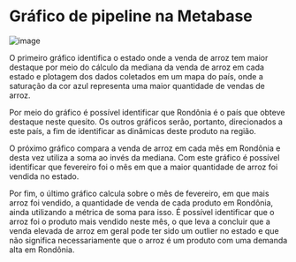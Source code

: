 # Gráfico de pipeline na Metabase

![image](https://github.com/lucasconti888/MetabaseLucas/assets/99270135/64cba32e-15ed-4d23-9ea5-adbb732202a8)

O primeiro gráfico identifica o estado onde a venda de arroz tem maior destaque por meio do cálculo da mediana da venda de arroz em cada estado e plotagem dos dados coletados em um mapa do país, onde a saturação da cor azul representa uma maior quantidade de vendas de arroz. 

Por meio do gráfico é possível identificar que Rondônia é o país que obteve destaque neste quesito. Os outros gráficos serão, portanto, direcionados a este país, a fim de identificar as dinâmicas deste produto na região. 

O próximo gráfico compara a venda de arroz em cada mês em Rondônia e desta vez utiliza a soma ao invés da mediana. Com este gráfico é possível identificar que fevereiro foi o mês em que a maior quantidade de arroz foi vendida no estado.

Por fim, o último gráfico calcula sobre o mês de fevereiro, em que mais arroz foi vendido, a quantidade de venda de cada produto em Rondônia, ainda utilizando a métrica de soma para isso. É possível identificar que o arroz foi o produto mais vendido neste mês, o que leva a concluir que a venda elevada de arroz em geral pode ter sido um outlier no estado e que não significa necessariamente que o arroz é um produto com uma demanda alta em Rondônia. 


